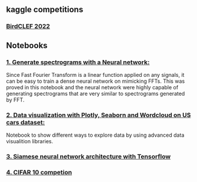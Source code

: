 ## kaggle competitions
### [BirdCLEF 2022](https://www.kaggle.com/redomy/birdclef-2022-spectrum-custom-data-pytorch)
## Notebooks
### [1. Generate spectrograms with a Neural network:](https://github.com/redaelhail/Kaggle-competitions-and-notebooks/blob/main/Generating_spectrograms_with_neural_networks.ipynb)

 Since Fast Fourier Transform is a linear function applied on any signals, it can be easy to train a dense neural network on mimicking FFTs. This was proved in this notebook and the neural network were highly capable of generating spectrograms that are  very similar to spectrograms generated by FFT.
 
 ### [2. Data visualization with Plotly, Seaborn and Wordcloud on US cars dataset:](https://github.com/redaelhail/Kaggle-competitions-and-notebooks/blob/main/data-visualization-plotly-seaborn-and-wordcloud.ipynb)
 Notebook to show different ways to explore data by using advanced data visualition libraries.
 
 ### [3. Siamese neural network architecture with Tensorflow](https://github.com/redaelhail/Kaggle-competitions-and-notebooks/blob/main/Siamese_neural_network.ipynb)

### [4. CIFAR 10 competion](https://github.com/redaelhail/Kaggle-competitions-and-notebooks/blob/main/cifar-10.ipynb)
